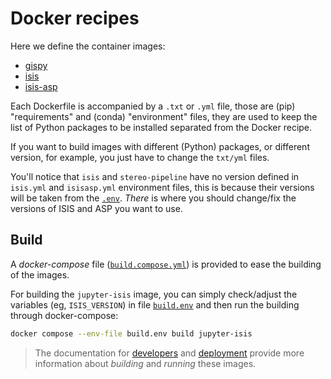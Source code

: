 # Docker recipes

Here we define the container images:

- [gispy](gispy.dockerfile)
- [isis](isis.dockerfile)
- [isis-asp](isisasp.dockerfile)

Each Dockerfile is accompanied by a `.txt` or `.yml` file, those are
(pip) "requirements" and (conda) "environment" files, they are used
to keep the list of Python packages to be installed separated from the
Docker recipe.

If you want to build images with different (Python) packages, or
different version, for example, you just have to change the `txt/yml`
files.

You'll notice that `isis` and `stereo-pipeline` have no version defined in
`isis.yml` and `isisasp.yml` environment files, this is because their
versions will be taken from the [`.env`](/.env).
*There* is where you should change/fix the versions of ISIS and ASP you
want to use.


## Build

A *docker-compose* file ([`build.compose.yml`](build.compose.yml))
is provided to ease the building of the images.

For building the `jupyter-isis` image, you can simply check/adjust the
variables (eg, `ISIS_VERSION`) in file [`build.env`](build.env) and then
run the building through docker-compose:

```bash
docker compose --env-file build.env build jupyter-isis
```

> The documentation for [developers](/docs/developers.md) and
> [deployment](/docs/deployment.md) provide more information
> about *building* and *running* these images.
